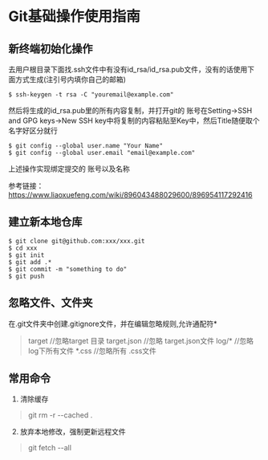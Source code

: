 # Git基础操作使用指南

## 新终端初始化操作
去用户根目录下面找.ssh文件中有没有id_rsa/id_rsa.pub文件，没有的话使用下面方式生成(注引号内填你自己的邮箱)
```
$ ssh-keygen -t rsa -C "youremail@example.com"
```
然后将生成的id_rsa.pub里的所有内容复制，并打开git的 账号在Setting->SSH and GPG keys->New SSH key中将复制的内容粘贴至Key中，然后Title随便取个名字好区分就行
```
$ git config --global user.name "Your Name"
$ git config --global user.email "email@example.com"
```
上述操作实现绑定提交的 账号以及名称

参考链接：https://www.liaoxuefeng.com/wiki/896043488029600/896954117292416

## 建立新本地仓库
```
$ git clone git@github.com:xxx/xxx.git
$ cd xxx
$ git init
$ git add .*
$ git commit -m "something to do"
$ git push 
```

## 忽略文件、文件夹
在.git文件夹中创建.gitignore文件，并在编辑忽略规则,允许通配符*
> target //忽略target 目录
target.json //忽略 target.json文件
log/* //忽略log下所有文件
*.css //忽略所有 .css文件

## 常用命令
1. 清除缓存
> git rm -r --cached .

2. 放弃本地修改，强制更新远程文件
> git fetch --all